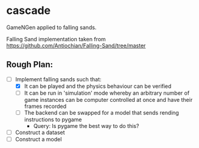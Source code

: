 # cascade
GameNGen applied to falling sands.

Falling Sand implementation taken from https://github.com/Antiochian/Falling-Sand/tree/master

## Rough Plan:

- [ ] Implement falling sands such that:
    - [x] It can be played and the physics behaviour can be verified
    - [ ] It can be run in 'simulation' mode whereby an arbitrary number of game instances can be computer controlled at once and have their frames recorded
    - [ ] The backend can be swapped for a model that sends rending instructions to pygame
        - Query: Is pygame the best way to do this?
- [ ] Construct a dataset
- [ ] Construct a model
